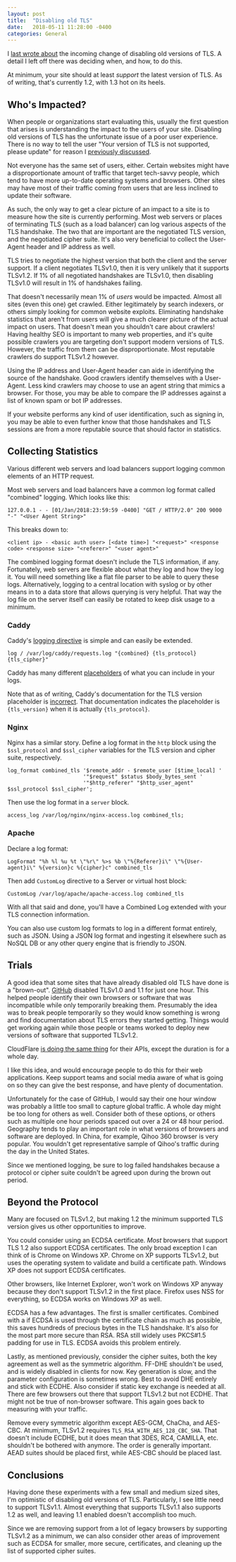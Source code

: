 ```yaml
---
layout: post
title:  "Disabling old TLS"
date:   2018-05-11 11:28:00 -0400
categories: General
---
```


I [last wrote about][1] the incoming change of disabling old versions of TLS.
A detail I left off there was deciding when, and how, to do this.

At minimum, your site should at least _support_ the latest version of TLS. As
of writing, that's currently 1.2, with 1.3 hot on its heels.

## Who's Impacted?

When people or organizations start evaluating this, usually the first question
that arises is understanding the impact to the users of your site. Disabling
old versions of TLS has the unfortunate issue of a poor user experience. There
is no way to tell the user "Your version of TLS is not supported, please update"
for reason I [previously discussed][2].

Not everyone has the same set of users, either. Certain websites might have a
disproportionate amount of traffic that target tech-savvy people, which tend
to have more up-to-date operating systems and browsers. Other sites may have
most of their traffic coming from users that are less inclined to update their
software.

As such, the only way to get a clear picture of an impact to a site is to
measure how the site is currently performing. Most web servers or places of
terminating TLS (such as a load balancer) can log various aspects of the TLS
handshake. The two that are important are the negotiated TLS version, and the
negotiated cipher suite. It's also very beneficial to collect the User-Agent
header and IP address as well.

TLS tries to negotiate the highest version that both the client and the server
support. If a client negotiates TLSv1.0, then it is very unlikely that it
supports TLSv1.2. If 1% of all negotiated handshakes are TLSv1.0, then disabling
TLSv1.0 will result in 1% of handshakes failing.

That doesn't necessarily mean 1% of _users_ would be impacted. Almost all sites (even
this one) get crawled. Either legitimately by search indexers, or others simply
looking for common website exploits. Eliminating handshake statistics that
aren't from users will give a much clearer picture of the actual impact on
users. That doesn't mean you shouldn't care about crawlers! Having healthy SEO
is important to many web properties, and it's quite possible crawlers you are
targeting don't support modern versions of TLS. However, the traffic from them
can be disproportionate. Most reputable crawlers do support TLSv1.2 however.

Using the IP address and User-Agent header can aide in identifying the source
of the handshake. Good crawlers identify themselves with a User-Agent. Less
kind crawlers may choose to use an agent string that mimics a browser. For
those, you may be able to compare the IP addresses against a list of known spam
or bot IP addresses.

If your website performs any kind of user identification, such as signing in,
you may be able to even further know that those handshakes and TLS sessions are
from a more reputable source that should factor in statistics.

## Collecting Statistics

Various different web servers and load balancers support logging common
elements of an HTTP request.

Most web servers and load balancers have a common log format called "combined"
logging. Which looks like this:

```plaintext
127.0.0.1 - - [01/Jan/2018:23:59:59 -0400] "GET / HTTP/2.0" 200 9000 "-" "<User Agent String>"
```

This breaks down to:

```plaintext
<client ip> - <basic auth user> [<date time>] "<request>" <response code> <response size> "<referer>" "<user agent>"
```

The combined logging format doesn't include the TLS information, if any.
Fortunately, web servers are flexible about what they log and how they log it.
You will need something like a flat file parser to be able to query these logs.
Alternatively, logging to a central location with syslog or by other means in to
a data store that allows querying is very helpful. That way the log file on the
server itself can easily be rotated to keep disk usage to a minimum.


### Caddy

Caddy's [logging directive][3] is simple and can easily be extended.

```
log / /var/log/caddy/requests.log "{combined} {tls_protocol} {tls_cipher}"
```

Caddy has many different [placeholders][4] of what you can include in your logs.

Note that as of writing, Caddy's documentation for the TLS version placeholder
is [incorrect][5]. That documentation indicates the placeholder is `{tls_version}`
when it is actually `{tls_protocol}`.

### Nginx

Nginx has a similar story. Define a log format in the `http` block using the
`$ssl_protocol` and `$ssl_cipher` variables for the TLS version and cipher
suite, respectively.

```
log_format combined_tls '$remote_addr - $remote_user [$time_local] '
                        '"$request" $status $body_bytes_sent '
                        '"$http_referer" "$http_user_agent" $ssl_protocol $ssl_cipher';
```

Then use the log format in a `server` block.

```
access_log /var/log/nginx/nginx-access.log combined_tls;
```

### Apache

Declare a log format:

```
LogFormat "%h %l %u %t \"%r\" %>s %b \"%{Referer}i\" \"%{User-agent}i\" %{version}c %{cipher}c" combined_tls
```

Then add `CustomLog` directive to a Server or virtual host block:

```
CustomLog /var/log/apache/apache-access.log combined_tls
```

With all that said and done, you'll have a Combined Log extended with your TLS
connection information.

You can also use custom log formats to log in a different format entirely, such
as JSON. Using a JSON log format and ingesting it elsewhere such as NoSQL DB or
any other query engine that is friendly to JSON.

## Trials

A good idea that some sites that have already disabled old TLS have done is a
"brown-out". [GitHub][6] disabled TLSv1.0 and 1.1 for just one hour. This helped
people identify their own browsers or software that was incompatible while only
temporarily breaking them. Presumably the idea was to break people temporarily
so they would know something is wrong and find documentation about TLS errors
they started getting. Things would get working again while those people or teams
worked to deploy new versions of software that supported TLSv1.2.

CloudFlare [is doing the same thing][7] for their APIs, except the duration is for
a whole day.

I like this idea, and would encourage people to do this for their web
applications. Keep support teams and social media aware of what is going on so
they can give the best response, and have plenty of documentation.

Unfortunately for the case of GitHub, I would say their one hour window was
probably a little too small to capture global traffic. A whole day might be too
long for others as well. Consider both of these options, or others such as
multiple one hour periods spaced out over a 24 or 48 hour period. Geography
tends to play an important role in what versions of browsers and software are
deployed. In China, for example, Qihoo 360 browser is very popular. You wouldn't
get representative sample of Qihoo's traffic during the day in the United States.

Since we mentioned logging, be sure to log failed handshakes because a protocol
or cipher suite couldn't be agreed upon during the brown out period.

## Beyond the Protocol

Many are focused on TLSv1.2, but making 1.2 the minimum supported TLS version
gives us other opportunities to improve.

You could consider using an ECDSA certificate. _Most_ browsers that support TLS
1.2 also support ECDSA certificates. The only broad exception I can think of is
Chrome on Windows XP. Chrome on XP supports TLSv1.2, but uses the operating
system to validate and build a certificate path. Windows XP does not support
ECDSA certificates.

Other browsers, like Internet Explorer, won't work on Windows XP anyway because
they don't support TLSv1.2 in the first place. Firefox uses NSS for everything,
so ECDSA works on Windows XP as well.

ECDSA has a few advantages. The first is smaller certificates. Combined with a
if ECDSA is used through the certificate chain as much as possible, this saves
hundreds of precious bytes in the TLS handshake. It's also for the most part
more secure than RSA. RSA still widely uses PKCS#1.5 padding for use in TLS.
ECDSA avoids this problem entirely.

Lastly, as mentioned previously, consider the cipher suites, both the key
agreement as well as the symmetric algorithm. FF-DHE shouldn't be used, and is
widely disabled in clients for now. Key generation is slow, and the parameter
configuration is sometimes wrong. Best to avoid DHE entirely and stick with
ECDHE. Also consider if static key exchange is needed at all. There are few
browsers out there that support TLSv1.2 but not ECDHE. That might not be true
of non-browser software. This again goes back to measuring with your traffic.

Remove every symmetric algorithm except AES-GCM, ChaCha, and AES-CBC. At minimum,
TLSv1.2 requires `TLS_RSA_WITH_AES_128_CBC_SHA`. That doesn't include ECDHE,
but it does mean that 3DES, RC4, CAMILLA, etc. shouldn't be bothered with anymore.
The order is generally important. AEAD suites should be placed first, while
AES-CBC should be placed last.

## Conclusions

Having done these experiments with a few small and medium sized sites, I'm
optimistic of disabling old versions of TLS. Particularly, I see little need to
support TLSv1.1. Almost everything that supports TLSv1.1 also supports 1.2 as
well, and leaving 1.1 enabled doesn't accomplish too much.

Since we are removing support from a lot of legacy browsers by supporting TLSv1.2
as a minimum, we can also consider other areas of improvement such as ECDSA for
smaller, more secure, certificates, and cleaning up the list of supported cipher
suites.


[1]: /2018/04/28/time-to-disable-old-tls/
[2]: /2015/04/14/turn-sslv3-off-means-turn-it-off/
[3]: https://caddyserver.com/docs/log
[4]: https://caddyserver.com/docs/placeholders
[5]: https://github.com/mholt/caddy/issues/2146
[6]: https://githubengineering.com/crypto-removal-notice/
[7]: https://blog.cloudflare.com/deprecating-old-tls-versions-on-cloudflare-dashboard-and-api/
[8]: https://textslashplain.com/2016/05/04/tls-fallbacks-are-dead/